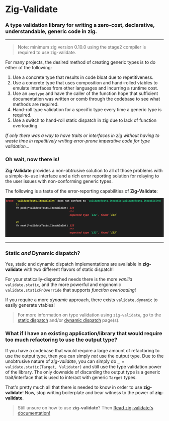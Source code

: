 # Zig-Validate

### A type validation library for writing a zero-cost, declarative, understandable, generic code in zig.

---

> Note: minimum zig version 0.10.0 using the stage2 compiler is required to use zig-validate.

For many projects, the desired method of creating generic types is to do either of the following:

1. Use a concrete type that results in code bloat due to repetitiveness.
2. Use a concrete type that uses composition and hand-rolled vtables to emulate interfaces from other languages and incurring a runtime cost.
3. Use an `anytype` and have the caller of the function hope that sufficient documentation was written or comb through the codebase to see what methods are required.
4. Hand-roll type validation for a specific type every time a generic type is required.
5. Use a switch to hand-roll static dispatch in zig due to lack of function overloading.

*If only there was a way to have traits or interfaces in zig without having to waste time in repetitively writing error-prone imperative code for type validation...*

### Oh wait, __now there is!__

__Zig-Validate__ provides a non-obtrusive solution to all of those problems with a simple-to-use interface and a rich error reporting solution for relaying to the user issues with non-conforming generic types.

The following is a taste of the error-reporting capabilities of **Zig-Validate**:
<p align="center">
<img src="images/error_example.png">
</p>

---

### Static _and_ Dynamic dispatch?
Yes, static and dynamic dispatch implementations are available in __zig-validate__ with two different flavors of static dispatch!

For your statically-dispatched needs there is the more _vanilla_ `validate.static`, and the more powerful and ergonomic `validate.staticFnOverride` that supports _function overloading_!

If you require a more _dynamic_ approach, there exists `validate.dynamic` to easily generate vtables!

> For more information on type validation using `zig-validate`, go to the [static dispatch](https://github.com/mov-rax/zig-validate/blob/main/docs/StaticDispatchUsage.md) and/or [dynamic dispatch](https://github.com/mov-rax/zig-validate/blob/main/docs/DynamicDispatch.md) page(s).
 

### What if I have an existing application/library that would require too much refactoring to use the output type?

If you have a codebase that would require a large amount of refactoring to use the output type, then you can simply _not_ use the output type. Due to the unobtrusive nature of *zig-validate*, you can simply do `_ = validate.static(Target, Validator)` and still use the type validation power of the library. The only downside of discarding the output type is a generic trait/interface that is used to interact with generic `Target` types.

That's pretty much all that there is needed to know in order to use **zig-validate**! Now, stop writing boilerplate and bear witness to the power of **zig-validate**.

> Still unsure on how to use **zig-validate**? Then [Read zig-validate's documentation!](https://mov-rax.github.io/zig-validate/)